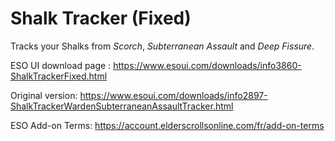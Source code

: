 # Shalk Tracker (Fixed)

Tracks your Shalks from *Scorch*, *Subterranean Assault* and *Deep Fissure*.

ESO UI download page : https://www.esoui.com/downloads/info3860-ShalkTrackerFixed.html

Original version: https://www.esoui.com/downloads/info2897-ShalkTrackerWardenSubterraneanAssaultTracker.html

ESO Add-on Terms: https://account.elderscrollsonline.com/fr/add-on-terms
